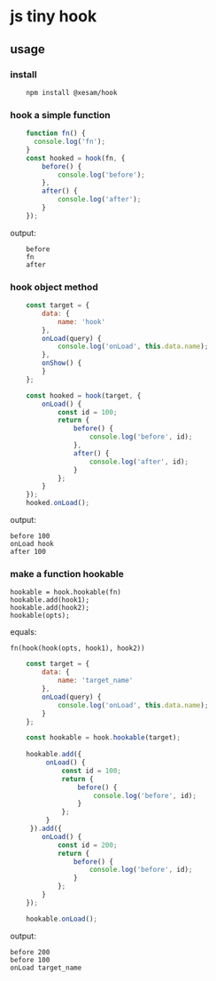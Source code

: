 # js tiny hook

## usage
### install

```shell script
    npm install @xesam/hook
```

### hook a simple function

```javascript
    function fn() {
      console.log('fn');
    }
    const hooked = hook(fn, {
        before() {
            console.log('before');
        },
        after() {
            console.log('after');
        }
    });
```

output:

```text
    before
    fn
    after
```

### hook object method

```javascript
    const target = {
        data: {
            name: 'hook'
        },
        onLoad(query) {
            console.log('onLoad', this.data.name);
        },
        onShow() {
        }
    };

    const hooked = hook(target, {
        onLoad() {
            const id = 100;
            return {
                before() {
                    console.log('before', id);
                },
                after() {
                    console.log('after', id);
                }
            };
        }
    });
    hooked.onLoad();
```

output:

```text
before 100
onLoad hook
after 100
```

### make a function hookable

    hookable = hook.hookable(fn)
    hookable.add(hook1);
    hookable.add(hook2);
    hookable(opts);
    
equals:
    
    fn(hook(hook(opts, hook1), hook2))    



```javascript
    const target = {
        data: {
            name: 'target_name'
        },
        onLoad(query) {
            console.log('onLoad', this.data.name);
        }
    };

    const hookable = hook.hookable(target);
    
    hookable.add({
         onLoad() {
             const id = 100;
             return {
                 before() {
                     console.log('before', id);
                 }
             };
         }
     }).add({
        onLoad() {
            const id = 200;
            return {
                before() {
                    console.log('before', id);
                }
            };
        }
    });

    hookable.onLoad();
```

output:

```text
before 200
before 100
onLoad target_name
```

